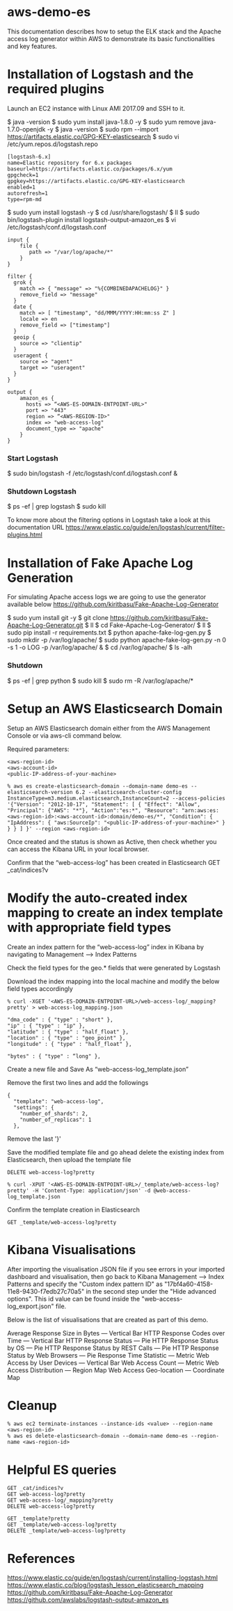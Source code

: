 # aws-demo-es

This documentation describes how to setup the ELK stack and the Apache access log generator within AWS to demonstrate its basic functionalities and key features.

# Installation of Logstash and the required plugins

Launch an EC2 instance with Linux AMI 2017.09 and SSH to it.

$ java -version
$ sudo yum install java-1.8.0 -y
$ sudo yum remove java-1.7.0-openjdk -y
$ java -version
$ sudo rpm --import https://artifacts.elastic.co/GPG-KEY-elasticsearch
$ sudo vi /etc/yum.repos.d/logstash.repo
```
[logstash-6.x]
name=Elastic repository for 6.x packages
baseurl=https://artifacts.elastic.co/packages/6.x/yum
gpgcheck=1
gpgkey=https://artifacts.elastic.co/GPG-KEY-elasticsearch
enabled=1
autorefresh=1
type=rpm-md
```
$ sudo yum install logstash -y
$ cd /usr/share/logstash/
$ ll
$ sudo bin/logstash-plugin install logstash-output-amazon_es
$ vi /etc/logstash/conf.d/logstash.conf
```
input {
    file {
       path => "/var/log/apache/*"
    }
}

filter {
  grok {
    match => { "message" => "%{COMBINEDAPACHELOG}" }
    remove_field => "message"
  }
  date {
    match => [ "timestamp", "dd/MMM/YYYY:HH:mm:ss Z" ]
    locale => en
    remove_field => ["timestamp"]
  }
  geoip {
    source => "clientip"
  }
  useragent {
    source => "agent"
    target => "useragent"
  }
}

output {
    amazon_es {
      hosts => “<AWS-ES-DOMAIN-ENTPOINT-URL>"
      port => "443"
      region => “<AWS-REGION-ID>"
      index => "web-access-log"
      document_type => "apache"
    }
}
```
### Start Logstash
$ sudo bin/logstash -f /etc/logstash/conf.d/logstash.conf &

### Shutdown Logstash
$ ps -ef | grep logstash
$ sudo kill <process-id>

To know more about the filtering options in Logstash take a look at this documentation URL
https://www.elastic.co/guide/en/logstash/current/filter-plugins.html

# Installation of Fake Apache Log Generation

For simulating Apache access logs we are going to use the generator available below
https://github.com/kiritbasu/Fake-Apache-Log-Generator

$ sudo yum install git -y
$ git clone https://github.com/kiritbasu/Fake-Apache-Log-Generator.git
$ ll
$ cd Fake-Apache-Log-Generator/
$ ll
$ sudo pip install -r requirements.txt
$ python apache-fake-log-gen.py
$ sudo mkdir -p /var/log/apache/
$ sudo python apache-fake-log-gen.py -n 0 -s 1 -o LOG -p /var/log/apache/ &
$ cd /var/log/apache/
$ ls -alh

### Shutdown
$ ps -ef | grep python
$ sudo kill <process-id>
$ sudo rm -R /var/log/apache/*

# Setup an AWS Elasticsearch Domain

Setup an AWS Elasticsearch domain either from the AWS Management Console or via aws-cli command below.

Required parameters:
```
<aws-region-id>
<aws-account-id>
<public-IP-address-of-your-machine>
```
```
% aws es create-elasticsearch-domain --domain-name demo-es --elasticsearch-version 6.2 --elasticsearch-cluster-config InstanceType=m3.medium.elasticsearch,InstanceCount=2 --access-policies '{"Version": "2012-10-17", "Statement": [ { "Effect": "Allow", "Principal": {"AWS": "*"}, "Action":"es:*", "Resource": "arn:aws:es:<aws-region-id>:<aws-account-id>:domain/demo-es/*", "Condition": { "IpAddress": { "aws:SourceIp": "<public-IP-address-of-your-machine>" } } } ] }' --region <aws-region-id>
```

Once created and the status is shown as Active, then check whether you can access the Kibana URL in your local browser.

Confirm that the “web-access-log” has been created in Elasticsearch
GET _cat/indices?v

# Modify the auto-created index mapping to create an index template with appropriate field types
Create an index pattern for the “web-access-log” index in Kibana by navigating to Management —> Index Patterns

Check the field types for the geo.* fields that were generated by Logstash 

Download the index mapping into the local machine and modify the below field types accordingly
```
% curl -XGET '<AWS-ES-DOMAIN-ENTPOINT-URL>/web-access-log/_mapping?pretty' > web-access-log_mapping.json
```
```
"dma_code" : { "type" : "short" },
"ip" : { "type" : "ip" },
"latitude" : { "type" : "half_float" },
"location" : { "type" : "geo_point" },
"longitude" : { "type" : "half_float" },
```
```
"bytes" : { "type" : “long" },
```
Create a new file and Save As “web-access-log_template.json” 

Remove the first two lines and add the followings
```
{
  "template": "web-access-log",
  "settings": {
    "number_of_shards": 2,
    "number_of_replicas": 1
  },
 ```
Remove the last '}'

Save the modified template file and go ahead delete the existing index from Elasticsearch, then upload the template file
```
DELETE web-access-log?pretty
```
```
% curl -XPUT '<AWS-ES-DOMAIN-ENTPOINT-URL>/_template/web-access-log?pretty' -H 'Content-Type: application/json' -d @web-access-log_template.json
```

Confirm the template creation in Elasticsearch
```
GET _template/web-access-log?pretty
```

# Kibana Visualisations
After importing the visualisation JSON file if you see errors in your imported dashboard and visualisation, then go back to Kibana Management —> Index Patterns and specify the "Custom index pattern ID" as "17bf4a60-4158-11e8-9430-f7edb27c70a5" in the second step under the "Hide advanced options". This id value can be found inside the "web-access-log_export.json" file.

Below is the list of visualisations that are created as part of this demo.

Average Response Size in Bytes — Vertical Bar
HTTP Response Codes over Time — Vertical Bar
HTTP Response Status — Pie
HTTP Response Status by OS — Pie
HTTP Response Status by REST Calls — Pie
HTTP Response Status by Web Browsers — Pie
Response Time Statistic — Metric
Web Access by User Devices — Vertical Bar
Web Access Count — Metric
Web Access Distribution — Region Map
Web Access Geo-location — Coordinate Map

# Cleanup
```
% aws ec2 terminate-instances --instance-ids <value> --region-name <aws-region-id>
% aws es delete-elasticsearch-domain --domain-name demo-es --region-name <aws-region-id>
```
# Helpful ES queries
```
GET _cat/indices?v
GET web-access-log?pretty
GET web-access-log/_mapping?pretty
DELETE web-access-log?pretty

GET _template?pretty
GET _template/web-access-log?pretty
DELETE _template/web-access-log?pretty
```
# References
https://www.elastic.co/guide/en/logstash/current/installing-logstash.html
https://www.elastic.co/blog/logstash_lesson_elasticsearch_mapping
https://github.com/kiritbasu/Fake-Apache-Log-Generator
https://github.com/awslabs/logstash-output-amazon_es
